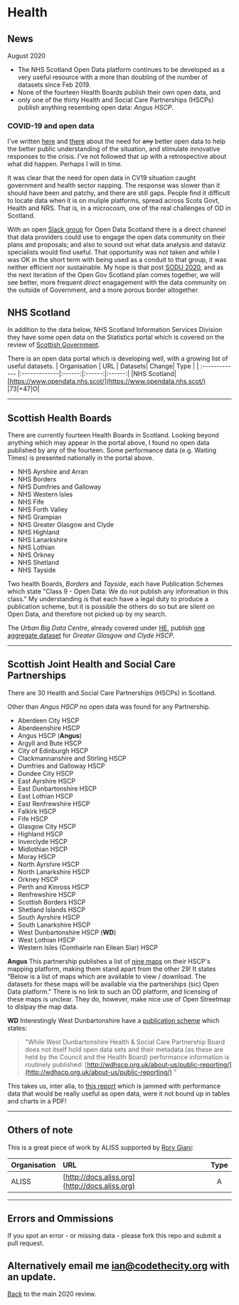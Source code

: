 # Health

## News
August 2020
- The NHS Scotland Open Data platform continues to be developed as a very useful resource with a more than doubling of the number of datasets since Feb 2019. 
- None of the fourteen Health Boards publish their own open data, and 
- only one of the thirty Health and Social Care Partnerships (HSCPs) publish anything resembing open data: _Angus HSCP_. 

### COVID-19 and open data
I've written [here](https://codethecity.org/2020/03/20/scotlands-covid-19-open-data/) and [there](https://codethecity.org/2020/04/20/you-can-lead-a-horse-to-water-but-covid19-data-must-be-scraped/) about the need for ~~any~~ better open data to help the better public understanding of the situation, and stimulate innovative responses to the crisis. I've not followed that up with a retrospective about what did happen. Perhaps I will in time. 

It was clear that the need for open data in CV19 situation caught government and health sector napping. The response was slower than it should have been and patchy, and there are still gaps. People find it difficult to locate data when it is on muliple platforms, spread across Scots Govt, Health and NRS. That is, in a microcosm, one of the real challenges of OD in Scotland. 

With an open [Slack group](https://join.slack.com/t/opendatascotland/shared_invite/zt-gqfyk2m9-OWomyRZhp6H~J5PKEtXaeA) for Open Data Scotland there is a direct channel that data providers could use to engage the open data community on their plans and proposals; and also to sound out what data analysis and dataviz specialists would find useful. That opportunity was not taken and while I was OK in the short term with being used as a conduit to that group, it was neither efficient nor sustainable. My hope is that post [SODU 2020](https://codethecity.org/scottish-open-data-unconference-2020/), and as the next iteration of the Open Gov Scotland plan comes together, we will see better, more frequent _direct_ enagagement with the data community on the outside of Government, and a more porous border altogether. 

## NHS Scotland  
In addition to the data below, NHS Scotland Information Services Division they have some open data on the Statistics portal which is covered on the review of [Scottish Government](Scottish_Government.md). 


There is an open data portal which is developing well, with a growing list of useful datasets. 
| Organisation      | URL       | Datasets| Change| Type |
| :------------- |:-------------|:------:|:------:|:------:|
|NHS Scotland| [https://www.opendata.nhs.scot/](https://www.opendata.nhs.scot/) |73|+47|O|

--- 

## Scottish Health Boards
There are currently fourteen Health Boards in Scotland. Looking beyond anything which may appear in the portal above, I found no open data published by any of the fourteen. Some performance data (e.g. Waiting Times) is presented nationally in the portal above. 

- NHS Ayrshire and Arran
- NHS Borders
- NHS Dumfries and Galloway	
- NHS Western Isles
- NHS Fife
- NHS Forth Valley
- NHS Grampian
- NHS Greater Glasgow and Clyde
- NHS Highland
- NHS Lanarkshire
- NHS Lothian
- NHS Orkney
- NHS Shetland
- NHS Tayside

Two health Boards, _Borders_ and _Tayside_, each have Publication Schemes which state "Class 9 - Open Data: We do not publish any information in this class." My understanding is that each have a legal duty to produce a publication scheme, but it is possible the others do so but are silent on Open Data, and therefore not picked up by my search. 

The _Urban Big Data Centre_, already covered under [HE](FE.md), publish [one aggregate dataset](http://ubdc.gla.ac.uk/group/71ddf317-ea04-4236-8453-cdefda557d1a?organization=nhs-ggc-safe-haven) for _Greater Glasgow and Clyde HSCP_. 

--- 

## Scottish Joint Health and Social Care Partnerships
There are 30 Health and Social Care Partnerships (HSCPs) in Scotland. 

Other than _Angus HSCP_ no open data was found for any Partnership. 

- Aberdeen City HSCP
- Aberdeenshire HSCP
- Angus HSCP (__Angus__)
- Argyll and Bute HSCP
- City of Edinburgh HSCP
- Clackmannanshire and Stirling HSCP
- Dumfries and Galloway HSCP
- Dundee City HSCP
- East Ayrshire HSCP
- East Dunbartonshire HSCP
- East Lothian HSCP
- East Renfrewshire HSCP
- Falkirk HSCP
- Fife HSCP
- Glasgow City HSCP
- Highland HSCP
- Inverclyde HSCP
- Midlothian HSCP
- Moray HSCP
- North Ayrshire HSCP
- North Lanarkshire HSCP
- Orkney HSCP
- Perth and Kinross HSCP
- Renfrewshire HSCP
- Scottish Borders HSCP
- Shetland Islands HSCP
- South Ayrshire HSCP
- South Lanarkshire HSCP
- West Dunbartonshire HSCP (__WD__)
- West Lothian HSCP
- Western Isles (Comhairle nan Eilean Siar) HSCP

__Angus__ This partnership publishes a list of [nine maps](https://www.angushscp.scot/mapping/) on their HSCP's mapping platform, making them stand apart from the other 29! It states "Below is a list of maps which are available to view / download. The datasets for these maps will be available via the partnerships (sic) Open Data platform." There is no link to such an OD platform, and licensing of these maps is unclear. They do, however, make nice use of Open Streetmap to dislpay the map data. 

__WD__ Interestingly West Dunbartonshire have a [publication scheme](http://wdhscp.org.uk/media/1884/wdhscp-board-publication-scheme-oct-17.pdf) which states: 

> "While West Dunbartonshire Health & Social Care Partnership Board does not itself hold open data sets and their metadata (as these are held by the Council and the Health Board) performance information is routinely published: [http://wdhscp.org.uk/about-us/public-reporting/](http://wdhscp.org.uk/about-us/public-reporting/) " 

This takes us, inter alia, to [this report](http://wdhscp.org.uk/media/2326/wdhscp-quarterly-performance-report-qtrs-3-and-4-2019-20.pdf) which is jammed with performance data that would be really useful as open data, were it not bound up in tables and charts in a PDF! 

---

## Others of note

This is a great piece of work by ALISS supported by [Rory Giani](http://twitter.com/digitalwestie):

| Organisation      | URL       | Type |
| :------------- |:-------------|:------:|
|ALISS| [http://docs.aliss.org](http://docs.aliss.org) |A|

--- 
## Errors and Ommissions
If you spot an error - or missing data - please fork this repo and submit a pull request. 

Alternatively email me [ian@codethecity.org](mailto:ian@codethecity.org) with an update. 
---

[Back](README.md) to the main 2020 review. 